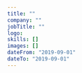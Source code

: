 ```yaml
---
title: ""
company: ""
jobTitle: ""
logo:
skills: []
images: []
dateFrom: "2019-09-01"
dateTo: "2019-09-01"
---
```

